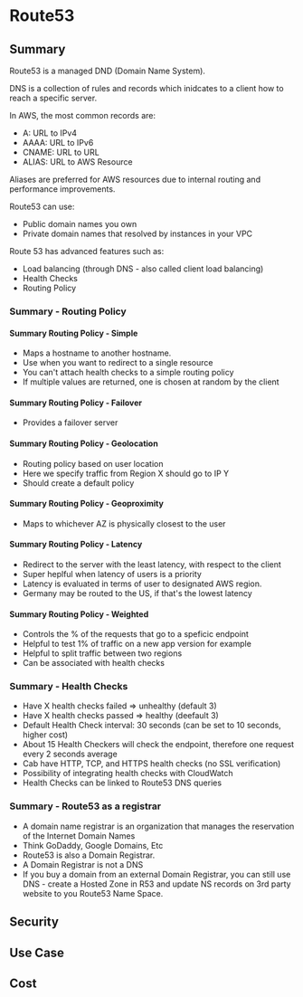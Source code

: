 # Route53

## Summary

Route53 is a managed DND (Domain Name System).

DNS is a collection of rules and records which inidcates to a client how to reach a specific server.

In AWS, the most common records are:

- A: URL to IPv4
- AAAA: URL to IPv6
- CNAME: URL to URL
- ALIAS: URL to AWS Resource

Aliases are preferred for AWS resources due to internal routing and performance improvements.
  
Route53 can use:

- Public domain names you own
- Private domain names that resolved by instances in your VPC

Route 53 has advanced features such as:

- Load balancing (through DNS - also called client load balancing)
- Health Checks
- Routing Policy

### Summary - Routing Policy

#### Summary Routing Policy - Simple

- Maps a hostname to another hostname.
- Use when you want to redirect to a single resource
- You can't attach health checks to a simple routing policy
- If multiple values are returned, one is chosen at random by the client

#### Summary Routing Policy - Failover

- Provides a failover server

#### Summary Routing Policy - Geolocation

- Routing policy based on user location
- Here we specify traffic from Region X should go to IP Y
- Should create a default policy

#### Summary Routing Policy - Geoproximity

- Maps to whichever AZ is physically closest to the user

#### Summary Routing Policy - Latency

- Redirect to the server with the least latency, with respect to the client
- Super heplful when latency of users is a priority
- Latency is evaluated in terms of user to designated AWS region.
- Germany may be routed to the US, if that's the lowest latency

#### Summary Routing Policy - Weighted

- Controls the % of the requests that go to a speficic endpoint
- Helpful to test 1% of traffic on a new app version for example
- Helpful to split traffic between two regions
- Can be associated with health checks

### Summary - Health Checks

- Have X health checks failed => unhealthy (default 3)
- Have X health checks passed => healthy (deefault 3)
- Default Health Check interval: 30 seconds (can be set to 10 seconds, higher cost)
- About 15 Health Checkers will check the endpoint, therefore one request every 2 seconds average
- Cab have HTTP, TCP, and HTTPS health checks (no SSL verification)
- Possibility of integrating health checks with CloudWatch
- Health Checks can be linked to Route53 DNS queries

### Summary - Route53 as a registrar

- A domain name registrar is an organization that manages the reservation of the Internet Domain Names
- Think GoDaddy, Google Domains, Etc
- Route53 is also a Domain Registrar.
- A Domain Registrar is not a DNS
- If you buy a domain from an external Domain Registrar, you can still use DNS - create a Hosted Zone in R53 and update NS records on 3rd party website to you Route53 Name Space.

## Security

## Use Case

## Cost
